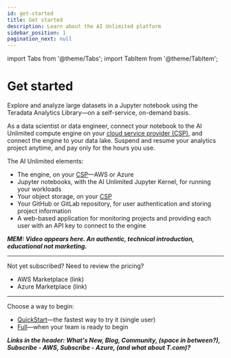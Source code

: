 ```yaml
---
id: get-started
title: Get started
description: Learn about the AI Unlimited platform
sidebar_position: 1
pagination_next: null
---
```

import Tabs from '@theme/Tabs';
import TabItem from '@theme/TabItem';

# Get started

Explore and analyze large datasets in a Jupyter notebook using the Teradata Analytics Library&mdash;on a self-service, on-demand basis. 

As a data scientist or data engineer, connect your notebook to the AI Unlimited compute engine on your [cloud service provider (CSP)](/docs/glossary.md#glo-csp), and connect the engine to your data lake. Suspend and resume your analytics project anytime, and pay only for the hours you use.

The AI Unlimited elements:
- The engine, on your [CSP](/docs/glossary.md#glo-csp)&mdash;AWS or Azure
- Jupyter notebooks, with the AI Unlimited Jupyter Kernel, for running your workloads
- Your object storage, on your [CSP](/docs/glossary.md#glo-csp)
- Your GitHub or GitLab repository, for user authentication and storing project information
- A web-based application for monitoring projects and providing each user with an API key to connect to the engine 

***MEM: Video appears here. An authentic, technical introduction, educational not marketing.***

***
Not yet subscribed? Need to review the pricing?
- AWS Marketplace (link)
- Azure Marketplace (link)
*** 

Choose a way to begin:
- [QuickStart](/install-ai-unlimited/quickstart/index.md)&mdash;the fastest way to try it (single user)
- [Full](/install-ai-unlimited/production/index.md)&mdash;when your team is ready to begin


***Links in the header: What's New, Blog, Community, (space in between?), Subscribe - AWS, Subscribe - Azure, (and what about T.com)?***







